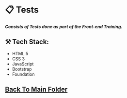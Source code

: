 # 📋 Tests

***Consists of Tests done as part of the Front-end Training.***

## ⚒️ Tech Stack:
- HTML 5
- CSS 3
- JavaScript
- Bootstrap
- Foundation

## [Back To Main Folder](../)
